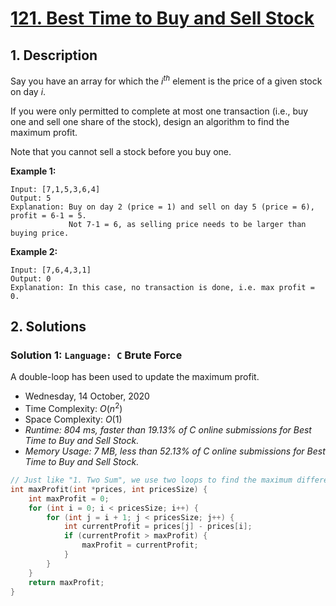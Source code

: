 # [121. Best Time to Buy and Sell Stock](https://leetcode.com/problems/best-time-to-buy-and-sell-stock)

## 1. Description

Say you have an array for which the *i<sup>th</sup>* element is the price of a given stock on day *i*.

If you were only permitted to complete at most one transaction (i.e., buy one and sell one share of the stock), design an algorithm to find the maximum profit.

Note that you cannot sell a stock before you buy one.

**Example 1:**

```
Input: [7,1,5,3,6,4]
Output: 5
Explanation: Buy on day 2 (price = 1) and sell on day 5 (price = 6), profit = 6-1 = 5.
             Not 7-1 = 6, as selling price needs to be larger than buying price.
```

**Example 2:**

```
Input: [7,6,4,3,1]
Output: 0
Explanation: In this case, no transaction is done, i.e. max profit = 0.
```

## 2. Solutions

### Solution 1: `Language: C` Brute Force

A double-loop has been used to update the maximum profit.

- Wednesday, 14 October, 2020
- Time Complexity: $O(n^{2})$
- Space Complexity: $O(1)$
- *Runtime: 804 ms, faster than 19.13% of C online submissions for Best Time to Buy and Sell Stock.*
- *Memory Usage: 7 MB, less than 52.13% of C online submissions for Best Time to Buy and Sell Stock.*

```C
// Just like "1. Two Sum", we use two loops to find the maximum difference.
int maxProfit(int *prices, int pricesSize) {
    int maxProfit = 0;
    for (int i = 0; i < pricesSize; i++) {
        for (int j = i + 1; j < pricesSize; j++) {
            int currentProfit = prices[j] - prices[i];
            if (currentProfit > maxProfit) {
                maxProfit = currentProfit;
            }
        }
    }
    return maxProfit;
}
```
